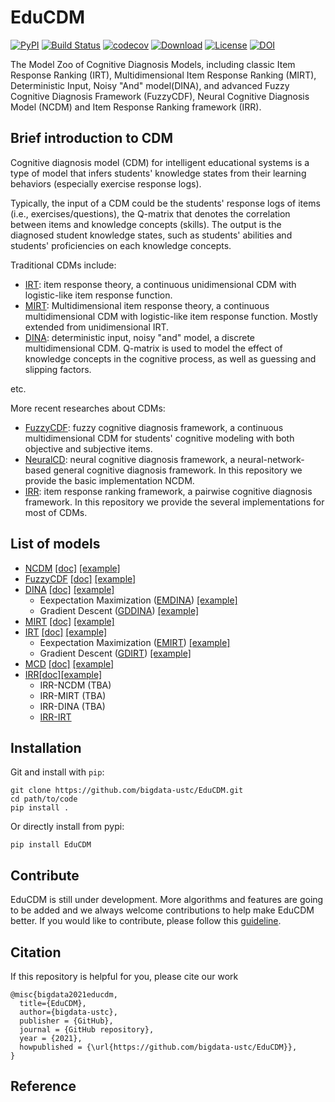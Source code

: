 # EduCDM
[![PyPI](https://img.shields.io/pypi/v/EduCDM.svg)](https://pypi.python.org/pypi/EduCDM)
[![Build Status](https://www.travis-ci.com/bigdata-ustc/EduCDM.svg?branch=main)](https://www.travis-ci.com/bigdata-ustc/EduCDM)
[![codecov](https://codecov.io/gh/bigdata-ustc/EduCDM/branch/main/graph/badge.svg?token=B7gscOGQLD)](https://codecov.io/gh/bigdata-ustc/EduCDM)
[![Download](https://img.shields.io/pypi/dm/EduCDM.svg?style=flat)](https://pypi.python.org/pypi/EduCDM)
[![License](https://img.shields.io/github/license/bigdata-ustc/EduCDM)](LICENSE)
[![DOI](https://zenodo.org/badge/348569904.svg)](https://zenodo.org/badge/latestdoi/348569904)

The Model Zoo of Cognitive Diagnosis Models, including classic Item Response Ranking (IRT), Multidimensional Item Response Ranking (MIRT), Deterministic Input, Noisy "And" model(DINA), and advanced Fuzzy Cognitive Diagnosis Framework (FuzzyCDF), Neural Cognitive Diagnosis Model (NCDM) and Item Response Ranking framework (IRR).

## Brief introduction to CDM

Cognitive diagnosis model (CDM) for intelligent educational systems is a type of  model that infers students' knowledge states from their learning behaviors (especially exercise response logs). 



Typically, the input of a CDM could be the students' response logs of items (i.e., exercises/questions), the Q-matrix that denotes the correlation between items and knowledge concepts (skills). The output is the diagnosed student knowledge states, such as students' abilities and students' proficiencies on each knowledge concepts.



Traditional CDMs include:

- [IRT](https://link.springer.com/book/10.1007/978-0-387-89976-3): item response theory, a continuous unidimensional CDM with logistic-like item response function.
- [MIRT](https://link.springer.com/book/10.1007/978-0-387-89976-3): Multidimensional item response theory, a continuous multidimensional CDM with logistic-like item response function. Mostly extended from unidimensional IRT.
- [DINA](https://journals.sagepub.com/doi/10.3102/1076998607309474): deterministic input, noisy "and" model, a discrete multidimensional CDM. Q-matrix is used to model the effect of knowledge concepts in the cognitive process, as well as guessing and slipping factors.

etc.

More recent researches about CDMs:

- [FuzzyCDF](http://staff.ustc.edu.cn/~qiliuql/files/Publications/Qi-Liu-TIST2018.pdf): fuzzy cognitive diagnosis framework, a continuous multidimensional CDM for students' cognitive modeling with both objective and subjective items.
- [NeuralCD](http://staff.ustc.edu.cn/~cheneh/paper_pdf/2020/Fei-Wang-AAAI.pdf): neural cognitive diagnosis framework, a neural-network-based general cognitive diagnosis framework. In this repository we provide the basic implementation NCDM.
- [IRR](http://home.ustc.edu.cn/~tongsw/files/IRR.pdf): item response ranking framework, a pairwise cognitive diagnosis framework. In this repository we provide the several implementations for most of CDMs.

## List of models

* [NCDM](EduCDM/NCDM) [[doc]](docs/NCDM.md) [[example]](examples/NCDM)
* [FuzzyCDF](EduCDM/FuzzyCDF) [[doc]](docs/FuzzyCDF.md) [[example]](examples/FuzzyCDF)
* [DINA](EduCDM/DINA) [[doc]](docs/DINA.md) [[example]](examples/DINA)
  * Eexpectation Maximization ([EMDINA](EduCDM/DINA/EM)) [[example]](examples/DINA/EM)
  * Gradient Descent ([GDDINA](EduCDM/DINA/GD)) [[example]](examples/DINA/GD)
* [MIRT](EduCDM/MIRT) [[doc]](docs/MIRT.md) [[example]](examples/MIRT)
* [IRT](EduCDM/IRT) [[doc]](docs/IRT.md) [[example]](examples/IRT)
  * Eexpectation Maximization ([EMIRT](EduCDM/IRT/EM)) [[example]](examples/IRT/EM)
  * Gradient Descent ([GDIRT](EduCDM/IRT/GD)) [[example]](examples/IRT/GD)
* [MCD](EduCDM/MCD) [[doc]](docs/MCD.md) [[example]](examples/MCD)
* [IRR](EduCDM/IRR)[[doc]](docs/IRR.md)[[example]](examples/IRR)
  * IRR-NCDM (TBA)
  * IRR-MIRT (TBA)
  * IRR-DINA (TBA)
  * [IRR-IRT](examples/IRR/IRT.ipynb)

## Installation

Git and install with `pip`:

```
git clone https://github.com/bigdata-ustc/EduCDM.git
cd path/to/code
pip install .
```

Or directly install from pypi:

```
pip install EduCDM
```


## Contribute

EduCDM is still under development. More algorithms and features are going to be added and we always welcome contributions to help make EduCDM better. If you would like to contribute, please follow this [guideline](CONTRIBUTE.md).

## Citation

If this repository is helpful for you, please cite our work

```
@misc{bigdata2021educdm,
  title={EduCDM},
  author={bigdata-ustc},
  publisher = {GitHub},
  journal = {GitHub repository},
  year = {2021},
  howpublished = {\url{https://github.com/bigdata-ustc/EduCDM}},
}
```

## Reference
